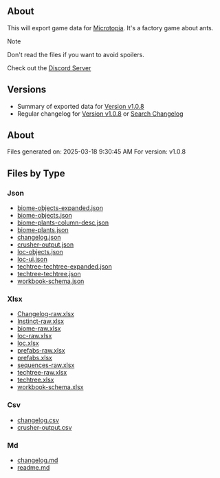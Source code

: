 ## About

This will export game data for [Microtopia](https://store.steampowered.com/app/2750000/Microtopia/). It's a factory game about ants. 

> [!NOTE] 
> Don't read the files if you want to avoid spoilers. 

Check out the [Discord Server](https://discord.gg/F8GKVrxcWN)

## Versions

- Summary of exported data for [Version v1.0.8](./export/v1.0.8/readme.md)
- Regular changelog for [Version v1.0.8](./export/v1.0.8/changelog.md) or [Search Changelog](./export/v1.0.8/csv/changelog.csv)



## About

Files generated on: 2025-03-18 9:30:45 AM
For version: v1.0.8

## Files by Type


### Json


- [biome-objects-expanded.json](./export/v1.0.8/json/biome-objects-expanded.json)
- [biome-objects.json](./export/v1.0.8/json/biome-objects.json)
- [biome-plants-column-desc.json](./export/v1.0.8/json/biome-plants-column-desc.json)
- [biome-plants.json](./export/v1.0.8/json/biome-plants.json)
- [changelog.json](./export/v1.0.8/json/changelog.json)
- [crusher-output.json](./export/v1.0.8/json/crusher-output.json)
- [loc-objects.json](./export/v1.0.8/json/loc-objects.json)
- [loc-ui.json](./export/v1.0.8/json/loc-ui.json)
- [techtree-techtree-expanded.json](./export/v1.0.8/json/techtree-techtree-expanded.json)
- [techtree-techtree.json](./export/v1.0.8/json/techtree-techtree.json)
- [workbook-schema.json](./export/v1.0.8/json/workbook-schema.json)

### Xlsx


- [Changelog-raw.xlsx](./Changelog-raw.xlsx)
- [Instinct-raw.xlsx](./Instinct-raw.xlsx)
- [biome-raw.xlsx](./biome-raw.xlsx)
- [loc-raw.xlsx](./loc-raw.xlsx)
- [loc.xlsx](./loc.xlsx)
- [prefabs-raw.xlsx](./prefabs-raw.xlsx)
- [prefabs.xlsx](./prefabs.xlsx)
- [sequences-raw.xlsx](./sequences-raw.xlsx)
- [techtree-raw.xlsx](./techtree-raw.xlsx)
- [techtree.xlsx](./techtree.xlsx)
- [workbook-schema.xlsx](./workbook-schema.xlsx)

### Csv


- [changelog.csv](./csv/changelog.csv)
- [crusher-output.csv](./csv/crusher-output.csv)

### Md


- [changelog.md](./changelog.md)
- [readme.md](./readme.md)

